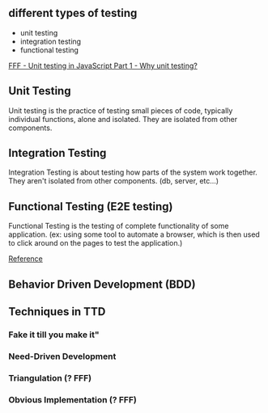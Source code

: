 
## different types of testing
* unit testing
* integration testing
* functional testing


[FFF - Unit testing in JavaScript Part 1 - Why unit testing?](https://youtu.be/Eu35xM76kKY)

## Unit Testing
Unit testing is the practice of testing small pieces of code, typically individual functions, alone and isolated. They are isolated from other components.

## Integration Testing
Integration Testing is about testing how parts of the system work together. They aren't isolated from other components. (db, server, etc...)

## Functional Testing (E2E testing)
Functional Testing is the testing of complete functionality of some application. (ex: using some tool to automate a browser, which is then used to click around on the pages to test the application.)

[Reference](https://codeutopia.net/blog/2015/04/11/what-are-unit-testing-integration-testing-and-functional-testing/)


## Behavior Driven Development (BDD)



## Techniques in TTD

### Fake it till you make it"

### Need-Driven Development

### Triangulation (? FFF)

### Obvious Implementation (? FFF)
